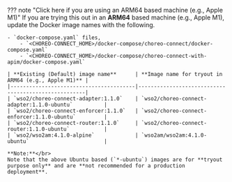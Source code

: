 
??? note "Click here if you are using an ARM64 based machine (e.g., Apple M1)"
    If you are trying this out in an **ARM64** based machine (e.g., Apple M1), update the Docker image names with the following.

    - `docker-compose.yaml` files,
        - `<CHOREO-CONNECT_HOME>/docker-compose/choreo-connect/docker-compose.yaml`
        - `<CHOREO-CONNECT_HOME>/docker-compose/choreo-connect-with-apim/docker-compose.yaml`
    
    | **Existing (Default) image name**      | **Image name for tryout in ARM64 (e.g., Apple M1)** |
    |----------------------------------------|-----------------------------------------------------|
    | `wso2/choreo-connect-adapter:1.1.0`    | `wso2/choreo-connect-adapter:1.1.0-ubuntu`          |
    | `wso2/choreo-connect-enforcer:1.1.0`   | `wso2/choreo-connect-enforcer:1.1.0-ubuntu`         |
    | `wso2/choreo-connect-router:1.1.0`     | `wso2/choreo-connect-router:1.1.0-ubuntu`           |
    | `wso2/wso2am:4.1.0-alpine`             | `wso2am/wso2am:4.1.0-ubuntu`                        |

    **Note:**</br>
    Note that the above Ubuntu based (`*-ubuntu`) images are for **tryout purpose only** and are **not recommended for a production deployment**.
